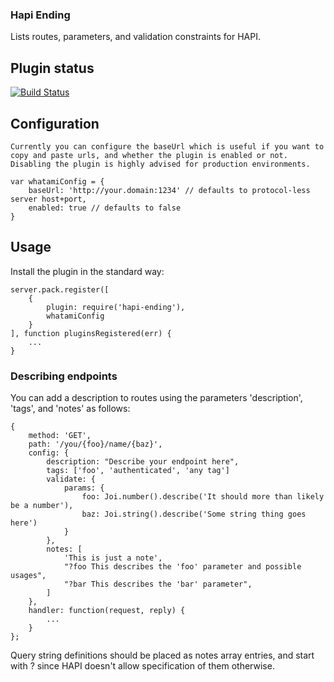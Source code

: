 ### Hapi Ending

Lists routes, parameters, and validation constraints for HAPI.

## Plugin status

[![Build Status](https://travis-ci.org/desirable-objects/hapi-ending.svg)](https://travis-ci.org/desirable-objects/hapi-ending)

## Configuration

    Currently you can configure the baseUrl which is useful if you want to copy and paste urls, and whether the plugin is enabled or not. Disabling the plugin is highly advised for production environments.

    var whatamiConfig = {
        baseUrl: 'http://your.domain:1234' // defaults to protocol-less server host+port,
        enabled: true // defaults to false
    }

## Usage

Install the plugin in the standard way:

    server.pack.register([
        {
            plugin: require('hapi-ending'),
            whatamiConfig
        }
    ], function pluginsRegistered(err) {
        ...
    }

### Describing endpoints

You can add a description to routes using the parameters 'description', 'tags', and 'notes' as follows:

    {
        method: 'GET',
        path: '/you/{foo}/name/{baz}',
        config: {
            description: "Describe your endpoint here",
            tags: ['foo', 'authenticated', 'any tag']
            validate: {
                params: {
                    foo: Joi.number().describe('It should more than likely be a number'),
                    baz: Joi.string().describe('Some string thing goes here')
                }
            },
            notes: [
                'This is just a note',
                "?foo This describes the 'foo' parameter and possible usages",
                "?bar This describes the 'bar' parameter",
            ]
        },
        handler: function(request, reply) {
            ...
        }
    };

Query string definitions should be placed as notes array entries, and start with ?<parameterName> since HAPI doesn't allow specification of them otherwise.
